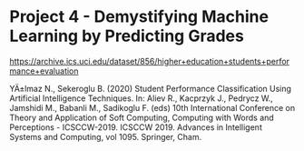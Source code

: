 # Project 4 - Demystifying Machine Learning by Predicting Grades

https://archive.ics.uci.edu/dataset/856/higher+education+students+performance+evaluation

YÄ±lmaz N., Sekeroglu B. (2020) Student Performance Classification Using Artificial Intelligence Techniques. In: Aliev R., Kacprzyk J., Pedrycz W., Jamshidi M., Babanli M., Sadikoglu F. (eds) 10th International Conference on Theory and Application of Soft Computing, Computing with Words and Perceptions - ICSCCW-2019. ICSCCW 2019. Advances in Intelligent Systems and Computing, vol 1095. Springer, Cham.
